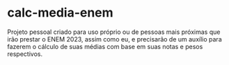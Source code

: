 # calc-media-enem

Projeto pessoal criado para uso próprio ou de pessoas mais próximas que irão prestar o ENEM 2023, assim como eu, e precisarão de um auxílio para fazerem o cálculo de suas médias
com base em suas notas e pesos respectivos.
